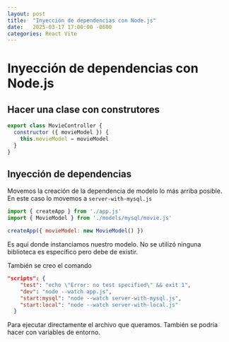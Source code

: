 ```yaml
---
layout: post
title:  "Inyección de dependencias con Node.js"
date:   2025-03-17 17:00:00 -0600
categories: React Vite
---
```


# Inyección de dependencias con Node.js


## Hacer una clase con construtores

```javascript
export class MovieController {
  constructor ({ movieModel }) {
    this.movieModel = movieModel
  }
}
```

## Inyección de dependencias

Movemos la creación de la dependencia de modelo lo más arriba posible. En este caso lo movemos a `server-with-mysql.js`

```javascript
import { createApp } from './app.js'
import { MovieModel } from './models/mysql/movie.js'

createApp({ movieModel: new MovieModel() })
```

Es aquí donde instanciamos nuestro modelo. No se utilizó ninguna biblioteca es específico pero debe de existir.

También se creo el comando

```json
"scripts": {
    "test": "echo \"Error: no test specified\" && exit 1",
    "dev": "node --watch app.js",
    "start:mysql": "node --watch server-with-mysql.js",
    "start:local": "node --watch server-with-local.js"
  }
```

Para ejecutar directamente el archivo que queramos. También se podría hacer con variables de entorno.



